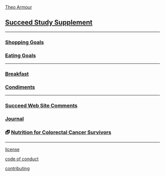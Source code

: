<style>

#menu p { margin: 0 }

</style>


[Theo Armour]( https://theo-armour.github.io )


## [Succeed Study Supplement]( index.html )


***

### [Shopping Goals]( #pages/shopping-goals.md )

### [Eating Goals]( #pages/eating-goals.md )

***

### [Breakfast]( #pages/breakfast.md )

### [Condiments]( #pages/condiments.md )

***

### [Succeed Web Site Comments]( #pages/succeed-web-site-comments.md )

### [Journal]( #pages/journal.md )

### &#x1F5D7; [Nutrition for Colorectal Cancer Survivors]( ColorectalCancerGuidelines_2016_gm.pdf )

***

[license]( #pages/license.md )

[code of conduct]( #pages/code-of-conduct.md )

[contributing]( #pages/contributing.md )
